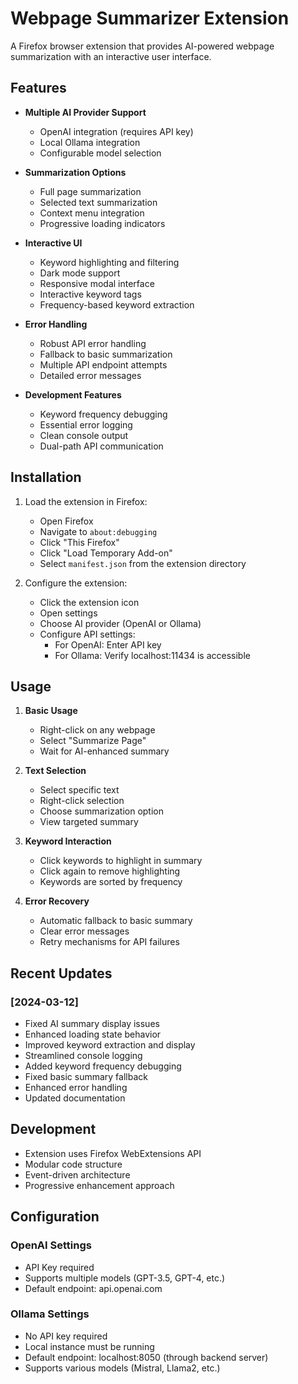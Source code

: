 # Webpage Summarizer Extension

A Firefox browser extension that provides AI-powered webpage summarization with an interactive user interface.

## Features

- **Multiple AI Provider Support**
  - OpenAI integration (requires API key)
  - Local Ollama integration
  - Configurable model selection

- **Summarization Options**
  - Full page summarization
  - Selected text summarization
  - Context menu integration
  - Progressive loading indicators

- **Interactive UI**
  - Keyword highlighting and filtering
  - Dark mode support
  - Responsive modal interface
  - Interactive keyword tags
  - Frequency-based keyword extraction

- **Error Handling**
  - Robust API error handling
  - Fallback to basic summarization
  - Multiple API endpoint attempts
  - Detailed error messages

- **Development Features**
  - Keyword frequency debugging
  - Essential error logging
  - Clean console output
  - Dual-path API communication

## Installation

1. Load the extension in Firefox:
   - Open Firefox
   - Navigate to `about:debugging`
   - Click "This Firefox"
   - Click "Load Temporary Add-on"
   - Select `manifest.json` from the extension directory

2. Configure the extension:
   - Click the extension icon
   - Open settings
   - Choose AI provider (OpenAI or Ollama)
   - Configure API settings:
     - For OpenAI: Enter API key
     - For Ollama: Verify localhost:11434 is accessible

## Usage

1. **Basic Usage**
   - Right-click on any webpage
   - Select "Summarize Page"
   - Wait for AI-enhanced summary

2. **Text Selection**
   - Select specific text
   - Right-click selection
   - Choose summarization option
   - View targeted summary

3. **Keyword Interaction**
   - Click keywords to highlight in summary
   - Click again to remove highlighting
   - Keywords are sorted by frequency

4. **Error Recovery**
   - Automatic fallback to basic summary
   - Clear error messages
   - Retry mechanisms for API failures

## Recent Updates

### [2024-03-12]
- Fixed AI summary display issues
- Enhanced loading state behavior
- Improved keyword extraction and display
- Streamlined console logging
- Added keyword frequency debugging
- Fixed basic summary fallback
- Enhanced error handling
- Updated documentation

## Development

- Extension uses Firefox WebExtensions API
- Modular code structure
- Event-driven architecture
- Progressive enhancement approach

## Configuration

### OpenAI Settings
- API Key required
- Supports multiple models (GPT-3.5, GPT-4, etc.)
- Default endpoint: api.openai.com

### Ollama Settings
- No API key required
- Local instance must be running
- Default endpoint: localhost:8050 (through backend server)
- Supports various models (Mistral, Llama2, etc.) 